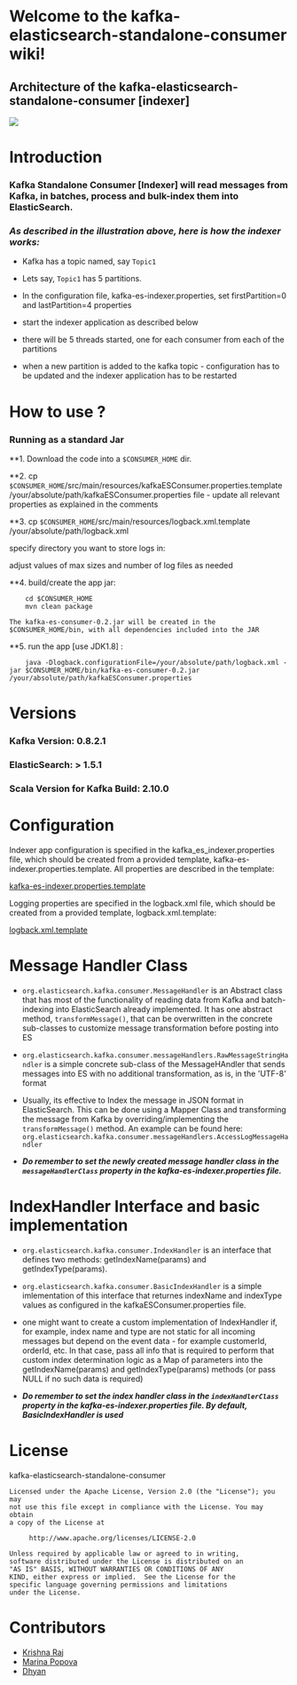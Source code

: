 # Welcome to the kafka-elasticsearch-standalone-consumer wiki!

## Architecture of the kafka-elasticsearch-standalone-consumer [indexer]

![](https://raw.githubusercontent.com/ppine7/kafka-elasticsearch-standalone-consumer/master/img/IndexerV2Design.jpg)


# Introduction

### **Kafka Standalone Consumer [Indexer] will read messages from Kafka, in batches, process and bulk-index them into ElasticSearch.**

### _As described in the illustration above, here is how the indexer works:_

* Kafka has a topic named, say `Topic1`

* Lets say, `Topic1` has 5 partitions.

* In the configuration file, kafka-es-indexer.properties, set firstPartition=0 and lastPartition=4 properties 

* start the indexer application as described below 

* there will be 5 threads started, one for each consumer from each of the partitions

* when a new partition is added to the kafka topic - configuration has to be updated and the indexer application has to be restarted


# How to use ? 

### Running as a standard Jar 

**1. Download the code into a `$CONSUMER_HOME` dir.

**2. cp `$CONSUMER_HOME`/src/main/resources/kafkaESConsumer.properties.template /your/absolute/path/kafkaESConsumer.properties file - update all relevant properties as explained in the comments

**3. cp `$CONSUMER_HOME`/src/main/resources/logback.xml.template /your/absolute/path/logback.xml

 specify directory you want to store logs in:
	<property name="LOG_DIR" value="/tmp"/>
	
 adjust values of max sizes and number of log files as needed

**4. build/create the app jar:

		cd $CONSUMER_HOME
     	mvn clean package
     	
	The kafka-es-consumer-0.2.jar will be created in the $CONSUMER_HOME/bin, with all dependencies included into the JAR

**5. run the app [use JDK1.8] :  

		java -Dlogback.configurationFile=/your/absolute/path/logback.xml -jar $CONSUMER_HOME/bin/kafka-es-consumer-0.2.jar /your/absolute/path/kafkaESConsumer.properties

 
# Versions

### Kafka Version: 0.8.2.1

### ElasticSearch: > 1.5.1

### Scala Version for Kafka Build: 2.10.0

# Configuration

Indexer app configuration is specified in the kafka_es_indexer.properties file, which should be created from a provided template, kafka-es-indexer.properties.template. All properties are described in the template:

[kafka-es-indexer.properties.template](https://github.com/ppine7/kafka-elasticsearch-standalone-consumer/blob/master/src/main/resources/kafka-es-indexer.properties.template)

Logging properties are specified in the logback.xml file, which should be created from a provided template, logback.xml.template: 

[logback.xml.template](https://github.com/ppine7/kafka-elasticsearch-standalone-consumer/blob/master/src/main/resources/logback.xml.template)


# Message Handler Class

*  `org.elasticsearch.kafka.consumer.MessageHandler` is an Abstract class that has most of the functionality of reading data from Kafka and batch-indexing into ElasticSearch already implemented. It has one abstract method, `transformMessage()`, that can be overwritten in the concrete sub-classes to customize message transformation before posting into ES

* `org.elasticsearch.kafka.consumer.messageHandlers.RawMessageStringHandler` is a simple concrete sub-class of the MessageHAndler that sends messages into ES with no additional transformation, as is, in the 'UTF-8' format

* Usually, its effective to Index the message in JSON format in ElasticSearch. This can be done using a Mapper Class and transforming the message from Kafka by overriding/implementing the `transformMessage()` method. An example can be found here: `org.elasticsearch.kafka.consumer.messageHandlers.AccessLogMessageHandler`

* _**Do remember to set the newly created message handler class in the `messageHandlerClass` property in the kafka-es-indexer.properties file.**_

# IndexHandler Interface and basic implementation

*  `org.elasticsearch.kafka.consumer.IndexHandler` is an interface that defines two methods: getIndexName(params) and getIndexType(params). 

* `org.elasticsearch.kafka.consumer.BasicIndexHandler` is a simple imlementation of this interface that returnes indexName and indexType values as configured in the kafkaESConsumer.properties file. 

* one might want to create a custom implementation of IndexHandler if, for example, index name and type are not static for all incoming messages but depend on the event data - for example customerId, orderId, etc. In that case, pass all info that is required to perform that custom index determination logic as a Map of parameters into the getIndexName(params) and getIndexType(params) methods (or pass NULL if no such data is required)

* _**Do remember to set the index handler class in the `indexHandlerClass` property in the kafka-es-indexer.properties file. By default, BasicIndexHandler is used**_

# License

kafka-elasticsearch-standalone-consumer

	Licensed under the Apache License, Version 2.0 (the "License"); you may
	not use this file except in compliance with the License. You may obtain
	a copy of the License at

	     http://www.apache.org/licenses/LICENSE-2.0

	Unless required by applicable law or agreed to in writing,
	software distributed under the License is distributed on an
	"AS IS" BASIS, WITHOUT WARRANTIES OR CONDITIONS OF ANY
	KIND, either express or implied.  See the License for the
	specific language governing permissions and limitations
	under the License.

# Contributors

 - [Krishna Raj](https://github.com/reachkrishnaraj)
 - [Marina Popova](https://github.com/ppine7)
 - [Dhyan ](https://github.com/dhyan-yottaa)
